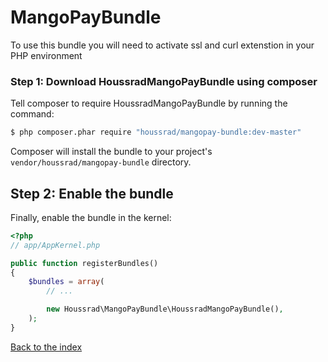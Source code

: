 # MangoPayBundle

To use this bundle you will need to activate ssl and curl extenstion in your PHP environment

### Step 1: Download HoussradMangoPayBundle using composer

Tell composer to require HoussradMangoPayBundle by running the command:

``` bash
$ php composer.phar require "houssrad/mangopay-bundle:dev-master"
```

Composer will install the bundle to your project's `vendor/houssrad/mangopay-bundle` directory.


## Step 2: Enable the bundle

Finally, enable the bundle in the kernel:

``` php
<?php
// app/AppKernel.php

public function registerBundles()
{
    $bundles = array(
        // ...

        new Houssrad\MangoPayBundle\HoussradMangoPayBundle(),
    );
}
```

[Back to the index](index.md)
